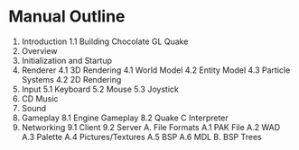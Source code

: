 # Manual Outline

1. Introduction
1.1 Building Chocolate GL Quake
2. Overview
3. Initialization and Startup
4. Renderer
    4.1 3D Rendering
        4.1 World Model
        4.2 Entity Model
        4.3 Particle Systems
    4.2 2D Rendering
5. Input
    5.1 Keyboard
    5.2 Mouse
    5.3 Joystick
6. CD Music
7. Sound
8. Gameplay
    8.1 Engine Gameplay
    8.2 Quake C Interpreter
9. Networking
    9.1 Client
    9.2 Server
A. File Formats
    A.1 PAK File
    A.2 WAD
    A.3 Palette
    A.4 Pictures/Textures
    A.5 BSP
    A.6 MDL
B. BSP Trees